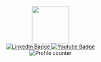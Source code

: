 <div id="header" align="center">
  <a href="https://kanokpit-yowaratch.github.io/" target="_BLANK">
    <img src="https://media.giphy.com/media/M9gbBd9nbDrOTu1Mqx/giphy.gif" width="100" />
  </a>
  <div id="badges">
    <a href="https://www.linkedin.com/in/kanokpit/" target="_blank">
      <img src="https://img.shields.io/badge/LinkedIn-blue?style=for-the-badge&logo=linkedin&logoColor=white" alt="LinkedIn Badge" />
    </a>
    <a href="https://www.youtube.com/channel/UCiDXrIxlrmBUIerxerOCgMA" target="_blank">
      <img src="https://img.shields.io/badge/YouTube-red?style=for-the-badge&logo=youtube&logoColor=white" alt="Youtube Badge" />
    </a>
    <br />
    <img src="https://komarev.com/ghpvc/?username=kanokpit-yowaratch&style=flat-square&color=blue" alt="Profile counter" />
  </div>
</div>

<!--
Here are some ideas to get you started:

- 🔭 I’m currently working on ...
- 🌱 I’m currently learning ...
- 👯 I’m looking to collaborate on ...
- 🤔 I’m looking for help with ...
- 💬 Ask me about ...
- 📫 How to reach me: ...
- 😄 Pronouns: ...
- ⚡ Fun fact: ...
-->

